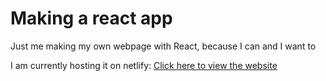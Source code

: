 # Making a react app
Just me making my own webpage with React, because I can and I want to

I am currently hosting it on netlify: 
[Click here to view the website](https://hopeful-babbage-48cc3c.netlify.app/)